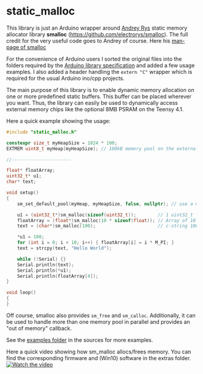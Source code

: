 # static_malloc

This library is just an Arduino wrapper around [Andrey Rys](https://github.com/electrorys) static memory allocator library **smalloc** (https://github.com/electrorys/smalloc). The full credit for the very useful code goes to Andrey of course. Here his [man-page of smalloc](manpage.txt)

For the convenience of Arduino users I sorted the original files into the folders required by the [Arduino library specification](https://arduino.github.io/arduino-cli/library-specification/) and added a few usage examples. I also added a header handling the `extern "C"` wrapper which is required for the usual Arduino ino/cpp projects.

The main purpose of this library is to enable dynamic memory allocation on one or more predefined static buffers. This buffer can be placed wherever you want. Thus, the library can easily be used to dynamically access external memory chips like the optional 8MB PSRAM on the Teensy 4.1.

Here a quick example showing the usage:

```c++
#include "static_malloc.h"

constexpr size_t myHeapSize = 1024 * 100;
EXTMEM uint8_t myHeap[myHeapSize]; // 100kB memory pool on the external ram chip

//----------------------

float* floatArray;
uint32_t* u1;
char* text;

void setup()
{
    sm_set_default_pool(myHeap, myHeapSize, false, nullptr); // use a memory pool on the external ram

    u1 = (uint32_t*)sm_malloc(sizeof(uint32_t));        // 1 uint32_t
    floatArray = (float*)sm_malloc(10 * sizeof(float)); // Array of 10 floats
    text = (char*)sm_malloc(100);                       // c-string 100 bytes

    *u1 = 100;
    for (int i = 0; i < 10; i++) { floatArray[i] = i * M_PI; }
    text = strcpy(text, "Hello World");

    while (!Serial) {}
    Serial.println(text);
    Serial.println(*u1);
    Serial.println(floatArray[4]);
}

void loop()
{
}
```

Off course, smalloc also provides `sm_free` and `sm_calloc`. Additionally, it can be used to handle more than one memory pool in parallel and provides an "out of memory" callback.

See the [examples folder](./examples/) in the sources for more examples.

Here a quick video showing how sm_malloc allocs/frees memory. You can find the corresponding firmware and (Win10) software in the extras folder.
[![Watch the video](https://img.youtube.com/vi/s3U5QSO7Rd8/0.jpg)](https://www.youtube.com/watch?v=s3U5QSO7Rd8)
